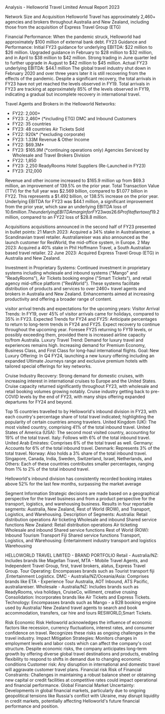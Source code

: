 Analysis - Helloworld Travel Limited Annual Report 2023

Network Size and Acquisition
Helloworld Travel has approximately 2,460+  agencies and brokers throughout Australia and New Zealand, including those from the acquisition of Express Travel Group (ETG)

Financial Performance:
When the pandemic struck, Helloworld had approximately  $100 million of external bank debt.
FY23 Guidance and Performance:
Initial FY23 guidance for underlying EBITDA: $22 million to $26 million.
Upgraded guidance in February to $28 million to $32 million, and in April to $38 million to $42 million.
Strong trading in June quarter led to further upgrade in August to $42 million to $45 million.
Actual FY23 underlying EBITDA: $44.1 million
The global travel industry shut down in February 2020 and over three years later it is still recovering from the effects of the pandemic.
Despite a significant recovery, the total arrivals in FY23 have not yet reached the levels observed in FY19.
Total arrivals in FY23 are tracking at approximately 85% of the levels observed in FY19, indicating a gradual but incomplete recovery in international travel.

Travel Agents and Brokers in the Helloworld Networks:
  - FY22: 2,000+
  - FY23: 2,460* (*including ETG)
DMC and Inbound Customers
  - FY22: 35 countries
  - FY23: 48 countries
Air Tickets Sold
  - FY22: 920k* (*excluding corporate)
  - FY23: 1.33M
Revenue & Other Income
  - FY22: $69.3M*
  - FY23: $165.9M (*continuing operations only)
Agencies Serviced by Wholesale and Travel Brokers Division
  - FY22: 1,850
  - FY23: 2,250
ReadyRooms Hotel Suppliers (Re-Launched in FY23)
  - FY23: 212,000

Revenue and other income increased to $165.9 million up from $69.3 million, an improvement of 139.5% on the prior year.
Total Transaction Value (TTV) for the full year was $2.569 billion, compared to $1.077 billion in FY22. This represents a $1.492 billion, or 138.5% increase on the prior year.
 Underlying EBITDA for FY23 was $44.1 million, a significant improvement from the prior year, which saw an underlying EBITDA loss of $10.6 million. The underlying EBITDA margin for FY23 was 26.6%.
Profit after tax of$19.2 million, compared to an FY22 loss of $28.8 million.


Acquisitions
acquisitions announced in the second half of FY23 presented in bullet points:
21 March 2023:
Acquired a 34% stake in Australiareiser, a Scandinavian travel retailer.
Australiareiser was also announced as the launch customer for ResWorld, the mid-office system, in Europe.
2 May 2023:
Acquired a 40% stake in Phil Hoffmann Travel, a South Australian based travel retailer.
22 June 2023:
Acquired Express Travel Group (ETG) in Australia and New Zealand.



Investment in Proprietary Systems:
Continued investment in proprietary systems including wholesale and inbound systems ("Mango" and "ReadyRooms"), Air Tickets booking engine ("Smart Tickets"), and retail agency mid-office platform ("ResWorld").
These systems facilitate distribution of products and services to over 2460+  travel agents and brokers in Australia and New Zealand.
Enhancements aimed at increasing productivity and offering a broader range of content.


visitor arrival trends and expectations for the upcoming years:
Visitor Arrival Trends:
In FY19, over 45% of visitor arrivals came for holidays, compared to 35% in FY23.
Expected Trends for FY24 and FY25:
Anticipate percentages to return to long-term trends in FY24 and FY25.
Expect recovery to continue throughout the upcoming year.
Foresee FY25 returning to FY19 levels, or possibly exceeding them, provided there is increased airline capacity to/from Australia.
Luxury Travel Trend:
Demand for luxury travel and experiences remains high.
Increasing demand for Premium Economy, Business Class, and First Class for long-haul international flights.
Goal:
New Luxury Offering:
In Q4 FY24, launching a new luxury offering including an expanded Ultimate Journeys range and exclusive premium hotels with tailored special offerings for key networks.

Cruise Industry Recovery:
Strong demand for domestic cruises, with increasing interest in international cruises to Europe and the United States.
Cruise capacity returned significantly throughout FY23, with wholesale and retail booking volumes growing notably.
Cruise industry getting back to pre-COVID levels by the end of FY23, with many ships offering expanded departures for FY24 and beyond.

Top 15 countries travelled to by Helloworld's inbound division in FY23, with each country's percentage share of total travel indicated; highlighting the popularity of certain countries among travelers.
United Kingdom (UK): The most visited country, comprising 41% of the total inbound travel.
United States of America (USA): The second most visited country, accounting for 19% of the total travel.
Italy: Follows with 6% of the total inbound travel.
United Arab Emirates: Comprises 6% of the total travel as well.
Germany: Accounts for 6% of the total inbound travel.
Denmark: Represents 3% of the total travel.
Norway: Also holds a 3% share of the total inbound travel.
Singapore, Canada, India, Sweden, Switzerland, Israel, Netherlands, and Others: Each of these countries contributes smaller percentages, ranging from 1% to 2% of the total inbound travel.

Helloworld's inbound division has consistently recorded booking intakes above 52% for the last few months, surpassing the market average


Segment Information
Strategic decisions are made based on a geographical perspective for the travel business and from a product perspective for the transport, logistics, and warehousing business.
Results in four reportable segments: Australia, New Zealand, Rest of World (ROW), and Transport, Logistics, and Warehousing.
Description of Segments:
Australia:
Retail distribution operations
Air ticketing
Wholesale and inbound
Shared service functions
New Zealand:
Retail distribution operations
Air ticketing
Wholesale and inbound
Shared service functions
Rest of World (ROW):
Inbound
Tourism Transport Fiji
Shared service functions
Transport, Logistics, and Warehousing:
Entertainment industry transport and logistics
Warehousing


HELLOWORLD TRAVEL LIMITED - BRAND PORTFOLIO
Retail - Australia/NZ: Includes brands like Magellan Travel, MTA - Mobile Travel Agents, and Independent Travel Group, first, travel brokers, alatus, Express Travel Group.
Tour Operating: Encompasses brands such as Tourist transport fiji ,Entertainment Logisticx.
DMC - Australia/NZ/Oceania/Asia: Comprises brands like ETA - Experience Tour Australia, AOT Inbound, ATS Pacific, australiareiser.
Wholesale - Australia/NZ: Includes brands such as ReadyRooms, viva holidays,  CruiseCo, williment, creative crusing
Consolidation: Incorporates brands like Air Tickets and Express Tickets.
Technology: Encompasses brands such as Mango - a B2B booking engine used by Australia/ New Zealand travel agents to search and book accommodation, transfers, car hire and tours 
RESWORLD,Smart Tickets.


Risk
Economic Risk
Helloworld acknowledges the influence of economic factors like recession, currency fluctuations, interest rates, and consumer confidence on travel.
Recognizes these risks as ongoing challenges in the travel industry.
Impact Mitigation Strategies:
Monitors changes in employment levels and labor costs which can affect the company's cost structure.
Despite economic risks, the company anticipates long-term growth by offering diverse global travel destinations and products, enabling flexibility to respond to shifts in demand due to changing economic conditions
Customer risk: Any disruption in international and domestic travel will aggravate customer travel plans.
Financial risk
Risk of Financial Constraints:
Challenges in maintaining a robust balance sheet or obtaining new capital or credit facilities at competitive rates could impact operational and financial performance.
Global Financial Market Uncertainty:
Developments in global financial markets, particularly due to ongoing geopolitical tensions like Russia's conflict with Ukraine, may disrupt liquidity in credit markets, potentially affecting Helloworld's future financial performance and position.

